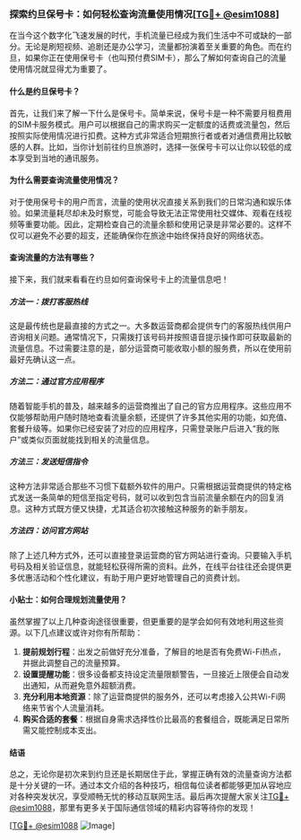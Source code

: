 ### 探索约旦保号卡：如何轻松查询流量使用情况[[TG💪+ @esim1088](https://t.me/s/esim1088)]

在当今这个数字化飞速发展的时代，手机流量已经成为我们生活中不可或缺的一部分。无论是刷短视频、追剧还是办公学习，流量都扮演着至关重要的角色。而在约旦，如果你正在使用保号卡（也叫预付费SIM卡），那么了解如何查询自己的流量使用情况就显得尤为重要了。

#### 什么是约旦保号卡？

首先，让我们来了解一下什么是保号卡。简单来说，保号卡是一种不需要月租费用的SIM卡服务模式。用户可以根据自己的需求购买一定额度的话费或流量包，然后按照实际使用情况进行扣费。这种方式非常适合短期旅行者或者对通信费用比较敏感的人群。比如，当你计划前往约旦旅游时，选择一张保号卡可以让你以较低的成本享受到当地的通讯服务。

#### 为什么需要查询流量使用情况？

对于使用保号卡的用户而言，流量的使用状况直接关系到我们的日常沟通和娱乐体验。如果流量耗尽却未及时察觉，可能会导致无法正常使用社交媒体、观看在线视频等重要功能。因此，定期检查自己的流量余额和使用记录是非常必要的。这样不仅可以避免不必要的超支，还能确保你在旅途中始终保持良好的网络状态。

#### 查询流量的方法有哪些？

接下来，我们就来看看在约旦如何查询保号卡上的流量信息吧！

##### 方法一：拨打客服热线

这是最传统也是最直接的方式之一。大多数运营商都会提供专门的客服热线供用户咨询相关问题。通常情况下，只需拨打该号码并按照语音提示操作即可获取最新的流量信息。不过需要注意的是，部分运营商可能收取小额的服务费，所以在使用前最好先确认这一点。

##### 方法二：通过官方应用程序

随着智能手机的普及，越来越多的运营商推出了自己的官方应用程序。这些应用不仅能够帮助用户随时随地查看流量余额，还提供了许多其他实用的功能，如充值、套餐升级等。如果你已经安装了对应的应用程序，只需登录账户后进入“我的账户”或类似页面就能找到相关的流量信息。

##### 方法三：发送短信指令

这种方法非常适合那些不习惯下载额外软件的用户。只需根据运营商提供的特定格式发送一条简单的短信至指定号码，就可以收到包含当前流量余额在内的回复消息。这种方式既方便又快捷，尤其适合初次接触这种服务的新手朋友。

##### 方法四：访问官方网站

除了上述几种方式外，还可以直接登录运营商的官方网站进行查询。只要输入手机号码及相关验证信息，就能轻松获得所需的资料。此外，在线平台往往还会提供更多优惠活动和个性化建议，有助于用户更好地管理自己的资费计划。

#### 小贴士：如何合理规划流量使用？

虽然掌握了以上几种查询途径很重要，但更重要的是学会如何有效地利用这些资源。以下几点建议或许对你有所帮助：

1. **提前规划行程**：出发之前做好充分准备，了解目的地是否有免费Wi-Fi热点，并据此调整自己的流量预算。
2. **设置提醒功能**：很多设备都支持设定流量限额警告，一旦接近上限便会自动发出通知，从而避免意外超额消费。
3. **充分利用本地资源**：除了运营商提供的服务外，还可以考虑接入公共Wi-Fi网络来节省个人流量消耗。
4. **购买合适的套餐**：根据自身需求选择性价比最高的套餐组合，既能满足日常所需又能控制成本支出。

#### 结语

总之，无论你是初次来到约旦还是长期居住于此，掌握正确有效的流量查询方法都是十分关键的一环。通过本文介绍的各种技巧，相信每位读者都能够更加从容地应对各种突发状况，享受顺畅无忧的移动互联网生活。最后再次提醒大家关注[TG💪+ @esim1088](https://t.me/s/esim1088)，那里有更多关于国际通信领域的精彩内容等待你的发现！

[[TG💪+ @esim1088](https://t.me/s/esim1088) ![Image](https://i.postimg.cc/4NQfJmqS/Snipaste-2025-05-13-00-14-12.png)]